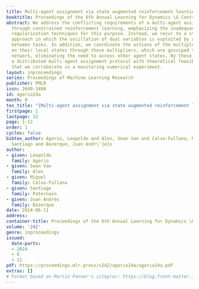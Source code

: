 ```yaml
---
title: Multi-agent assignment via state augmented reinforcement learning
booktitle: Proceedings of the 6th Annual Learning for Dynamics \& Control Conference
abstract: We address the conflicting requirements of a multi-agent assignment problem
  through constrained reinforcement learning, emphasizing the inadequacy of standard
  regularization techniques for this purpose. Instead, we recur to a state augmentation
  approach in which the oscillation of dual variables is exploited by agents to alternate
  between tasks. In addition, we coordinate the actions of the multiple agents acting
  on their local states through these multipliers, which are gossiped through a communication
  network, eliminating the need to access other agent states. By these means, we propose
  a distributed multi-agent assignment protocol with theoretical feasibility guarantees
  that we corroborate in a monitoring numerical experiment.
layout: inproceedings
series: Proceedings of Machine Learning Research
publisher: PMLR
issn: 2640-3498
id: agorio24a
month: 0
tex_title: "{Multi-agent assignment via state augmented reinforcement learning}"
firstpage: 1
lastpage: 12
page: 1-12
order: 1
cycles: false
bibtex_author: Agorio, Leopoldo and Alen, Sean Van and Calvo-Fullana, Miguel and Paternain,
  Santiago and Bazerque, Juan Andr\'{e}s
author:
- given: Leopoldo
  family: Agorio
- given: Sean Van
  family: Alen
- given: Miguel
  family: Calvo-Fullana
- given: Santiago
  family: Paternain
- given: Juan Andrés
  family: Bazerque
date: 2024-06-11
address:
container-title: Proceedings of the 6th Annual Learning for Dynamics \& Control Conference
volume: '242'
genre: inproceedings
issued:
  date-parts:
  - 2024
  - 6
  - 11
pdf: https://proceedings.mlr.press/v242/agorio24a/agorio24a.pdf
extras: []
# Format based on Martin Fenner's citeproc: https://blog.front-matter.io/posts/citeproc-yaml-for-bibliographies/
---
```

